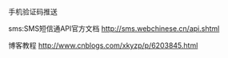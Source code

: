 
手机验证码推送


sms:SMS短信通API官方文档
http://sms.webchinese.cn/api.shtml

博客教程
http://www.cnblogs.com/xkyzp/p/6203845.html